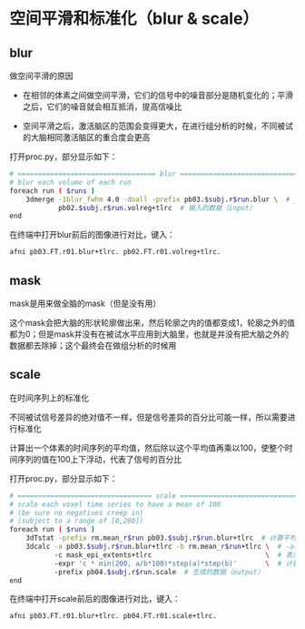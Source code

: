 # 空间平滑和标准化（blur & scale）

## blur

做空间平滑的原因

- 在相邻的体素之间做空间平滑，它们的信号中的噪音部分是随机变化的；平滑之后，它们的噪音就会相互抵消，提高信噪比

- 空间平滑之后，激活脑区的范围会变得更大，在进行组分析的时候，不同被试的大脑相同激活脑区的重合度会更高

打开proc.py，部分显示如下：

```bash
# ================================== blur ==================================
# blur each volume of each run
foreach run ( $runs )
    3dmerge -1blur_fwhm 4.0 -doall -prefix pb03.$subj.r$run.blur \  # _fwhm 4.0表示平滑度为4.0，单位为mm（当ROI很小时，平滑度不能设置太高，一般为0~8）；-doall会将整个时间序列上的大脑都进行平滑；-prefix pb03.$subj.r$run.blur为输出的文件（output）
            pb02.$subj.r$run.volreg+tlrc  # 输入的数据（input）
end
```

在终端中打开blur前后的图像进行对比，键入：

```bash
afni pb03.FT.r01.blur+tlrc. pb02.FT.r01.volreg+tlrc.
```



## mask

mask是用来做全脑的mask（但是没有用）

这个mask会把大脑的形状轮廓做出来，然后轮廓之内的值都变成1，轮廓之外的值都为0；但是mask并没有在被试水平应用到大脑里，也就是并没有把大脑之外的数据都去除掉；这个最终会在做组分析的时候用



## scale

在时间序列上的标准化

不同被试信号差异的绝对值不一样，但是信号差异的百分比可能一样，所以需要进行标准化

计算出一个体素的时间序列的平均值，然后除以这个平均值再乘以100，使整个时间序列的值在100上下浮动，代表了信号的百分比

打开proc.py，部分显示如下：

```bash
# ================================= scale ==================================
# scale each voxel time series to have a mean of 100
# (be sure no negatives creep in)
# (subject to a range of [0,200])
foreach run ( $runs )
    3dTstat -prefix rm.mean_r$run pb03.$subj.r$run.blur+tlrc  # 计算平均值
    3dcalc -a pb03.$subj.r$run.blur+tlrc -b rm.mean_r$run+tlrc \  # -a表示做过平滑的原始数据；-b表示刚刚计算出的平均值
           -c mask_epi_extents+tlrc                            \  # 表示整个镜头的mask，空间配准的时候用到过
           -expr 'c * min(200, a/b*100)*step(a)*step(b)'       \  # 计算标准化的公式，200和你计算得到的值谁更小，就选谁，因为大脑信号百分比不可能新增100%，超过200就不符合常理，只会取200；乘以c表示只能是镜头里的值（因为这个mask是个1/0矩阵，只会保留镜头以内的值）；step(a)和step(b)都表示大于0的值变为1，小于0的值变为0
           -prefix pb04.$subj.r$run.scale  # 生成的数据（output）
end
```

在终端中打开scale前后的图像进行对比，键入：

```bash
afni pb03.FT.r01.blur+tlrc. pb04.FT.r01.scale+tlrc.
```

